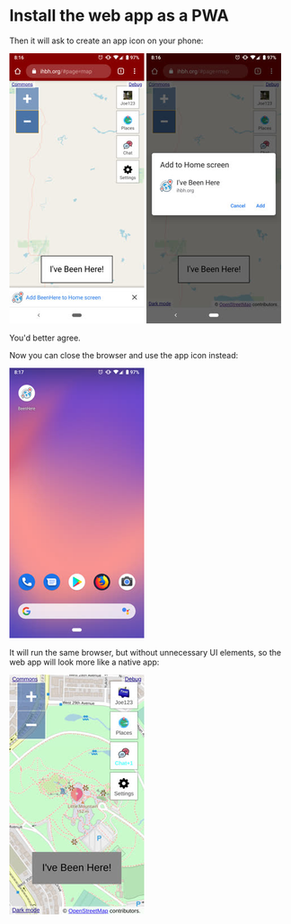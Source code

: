 # Install the web app as a PWA

Then it will ask to create an app icon on your phone:

![](/docs/img/pages/pwa-1.jpg)
![](/docs/img/pages/pwa-2.jpg)

You'd better agree.

Now you can close the browser and use the app icon instead:

![](/docs/img/pages/pwa-3.jpg)

It will run the same browser, but without unnecessary UI elements, so the web app will look more like a native app:

![](/docs/img/pages/map-1.jpg)